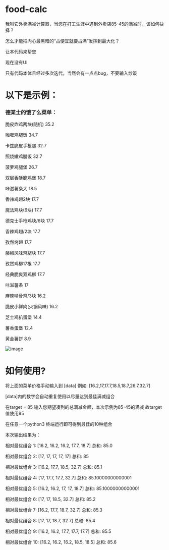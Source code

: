 # food-calc

我叫它外卖满减计算器，当您在打工生涯中遇到外卖店85-45的满减时，该如何抉择？

怎么才能把内心最黑暗的“占便宜就要占满”发挥到最大化？

让本代码来帮您

现在没有UI

只有代码本体且经过多次迭代，当然会有一点点bug，不要输入炒饭

# 以下是示例：

### 德某士的饿了么菜单：

脆皮炸鸡两块(随机)	35.2

咖喱鸡腿饭	        34.7

卡兹脆皮手枪腿	        32.7

照烧嫩鸡腿饭	        32.7

菠萝鸡腿堡	        26.7

双层香酥脆鸡堡	        18.7

咔滋薯条大	        18.5

香辣鸡翅2块	        17.7

魔法鸡块(6块)	        17.7

德克士手枪鸡块/6块	17.7

香辣鸡翅/2块	        17.7

孜然烤翅	                17.7

藤椒风味鸡腿块	        17.7

孜然鸡柳17根	        17.7

经典脆爽双鸡柳	        17.7

咔滋薯条	                17

麻辣啃骨鸡/3块	        16.2

脆皮小鲜肉(火锅风味)	16.2

芝士鸡扒蛋堡	        14.4

薯香蛋堡	                12.4

黄金薯饼	                8.9


![image](https://github.com/0000000O/food-calc/assets/86942399/7cb92611-7a39-4eec-a784-c07d24d5b5c5)

# 如何使用?


将上面的菜单价格手动输入到 [data] 例如: [16.2,17,17.7,18.5,18.7,26.7,32.7] 

[data]内的数字会自动重复使用以尽量达到最佳满减组合

在target = 85 输入您期望凑到的总满减金额，本次示例为85-45的满减 故target值使用85

在任意一个python3 终端运行即可得到最佳的10种组合

本次输出结果为：

相对最优组合 1: [16.2, 16.2, 16.2, 17.7, 18.7]
总和: 85.0

相对最优组合 2: [17, 17, 17, 17, 17]
总和: 85

相对最优组合 3: [16.2, 17.7, 18.5, 32.7]
总和: 85.1

相对最优组合 4: [17, 17.7, 17.7, 32.7]
总和: 85.10000000000001

相对最优组合 5: [16.2, 16.2, 17, 17, 18.7]
总和: 85.10000000000001

相对最优组合 6: [17, 17, 18.5, 32.7]
总和: 85.2

相对最优组合 7: [16.2, 17.7, 18.7, 32.7]
总和: 85.3

相对最优组合 8: [17, 17, 18.7, 32.7]
总和: 85.4

相对最优组合 9: [16.2, 16.2, 17.7, 17.7, 17.7]
总和: 85.5

相对最优组合 10: [16.2, 16.2, 16.2, 18.5, 18.5]
总和: 85.6

